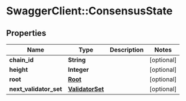 # SwaggerClient::ConsensusState

## Properties
Name | Type | Description | Notes
------------ | ------------- | ------------- | -------------
**chain_id** | **String** |  | [optional] 
**height** | **Integer** |  | [optional] 
**root** | [**Root**](Root.md) |  | [optional] 
**next_validator_set** | [**ValidatorSet**](ValidatorSet.md) |  | [optional] 


